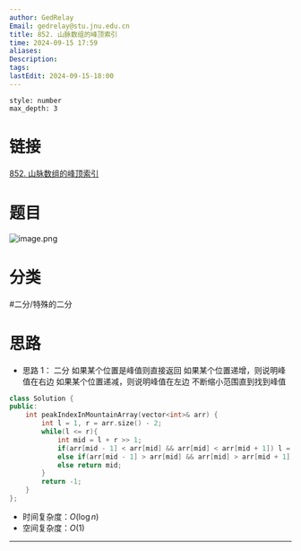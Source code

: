 ```yaml
---
author: GedRelay
Email: gedrelay@stu.jnu.edu.cn
title: 852. 山脉数组的峰顶索引
time: 2024-09-15 17:59
aliases: 
Description: 
tags: 
lastEdit: 2024-09-15-18:00
---
```


```toc
style: number
max_depth: 3
```

# 链接
[852. 山脉数组的峰顶索引](https://leetcode.cn/problems/peak-index-in-a-mountain-array/) 

# 题目
![image.png](https://ged-pic-bed.oss-cn-guangzhou.aliyuncs.com/img/202409151800409.png)


# 分类
#二分/特殊的二分 

# 思路
- 思路 1：
二分
如果某个位置是峰值则直接返回
如果某个位置递增，则说明峰值在右边
如果某个位置递减，则说明峰值在左边
不断缩小范围直到找到峰值


```cpp
class Solution {
public:
    int peakIndexInMountainArray(vector<int>& arr) {
        int l = 1, r = arr.size() - 2;
        while(l <= r){
            int mid = l + r >> 1;
            if(arr[mid - 1] < arr[mid] && arr[mid] < arr[mid + 1]) l = mid + 1;
            else if(arr[mid - 1] > arr[mid] && arr[mid] > arr[mid + 1]) r = mid - 1;
            else return mid;
        }
        return -1;
    }
};
```


- 时间复杂度：${O\left( \log n \right)  }$ 
- 空间复杂度：${O\left( 1 \right)  }$ 


---

